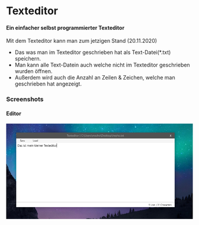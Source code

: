# Texteditor
#### Ein einfacher selbst programmierter Texteditor

Mit dem Texteditor kann man zum jetzigen Stand (20.11.2020)

* Das was man im Texteditor geschrieben hat als Text-Datei(*.txt) speichern. 
* Man kann alle Text-Datein auch welche nicht im Texteditor geschrieben wurden öffnen.
* Außerdem wird auch die Anzahl an Zeilen & Zeichen, welche man geschrieben hat angezeigt.

### Screenshots

#### Editor
![Editor](/screenshots/screen_1.PNG)


